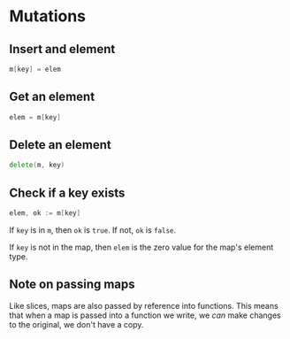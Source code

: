 # Mutations

## Insert and element

```go
m[key] = elem
```

## Get an element

```go
elem = m[key]
```

## Delete an element

```go
delete(m, key)
```

## Check if a key exists

```go
elem, ok := m[key]
```

If `key` is in `m`, then `ok` is `true`. If not, `ok` is `false`.

If `key` is not in the map, then `elem` is the zero value for the map's element type.

## Note on passing maps

Like slices, maps are also passed by reference into functions. This means that when a map is passed into a function we write, we *can* make changes to the original, we don't have a copy.
